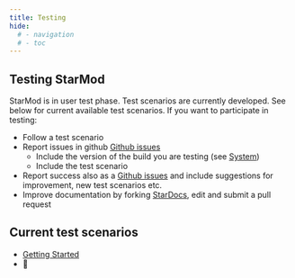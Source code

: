 ```yaml
---
title: Testing
hide:
  # - navigation
  # - toc
---
```


## Testing StarMod

StarMod is in user test phase. Test scenarios are currently developed. See below for current available test scenarios. If you want to participate in testing:

* Follow a test scenario
* Report issues in github [Github issues](https://github.com/ewowi/StarMod/issues)
    * Include the version of the build you are testing (see [System](/StarDocs/SysMod/SysModSystem))
    * Include the test scenario
* Report success also as a [Github issues](https://github.com/ewowi/StarMod/issues) and include suggestions for improvement, new test scenarios etc.
* Improve documentation by forking [StarDocs](https://github.com/ewowi/StarDocs), edit and submit a pull request

## Current test scenarios

* [Getting Started](/StarDocs/BasicsStarMod/GettingStarted/)
* 🚧
